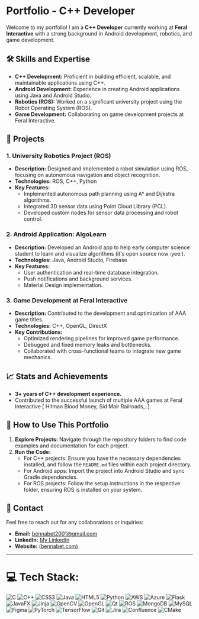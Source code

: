# Portfolio - C++ Developer

Welcome to my portfolio! I am a **C++ Developer** currently working at **Feral Interactive** with a strong background in Android development, robotics, and game development.

## 🛠️ Skills and Expertise

- **C++ Development:** Proficient in building efficient, scalable, and maintainable applications using C++.
- **Android Development:** Experience in creating Android applications using Java and Android Studio.
- **Robotics (ROS):** Worked on a significant university project using the Robot Operating System (ROS).
- **Game Development:** Collaborating on game development projects at Feral Interactive.

## 📂 Projects

### 1. **University Robotics Project (ROS)**
- **Description:** Designed and implemented a robot simulation using ROS, focusing on autonomous navigation and object recognition.
- **Technologies:** ROS, C++, Python
- **Key Features:**
  - Implemented autonomous path planning using A* and Dijkstra algorithms.
  - Integrated 3D sensor data using Point Cloud Library (PCL).
  - Developed custom nodes for sensor data processing and robot control.

### 2. **Android Application: AlgoLearn**
- **Description:** Developed an Android app to help early computer science student to learn and visualize algorithms (it's open source now :yee:).
- **Technologies:** Java, Android Studio, Firebase
- **Key Features:**
  - User authentication and real-time database integration.
  - Push notifications and background services.
  - Material Design implementation.

### 3. **Game Development at Feral Interactive**
- **Description:** Contributed to the development and optimization of AAA game titles.
- **Technologies:** C++, OpenGL, DirectX
- **Key Contributions:**
  - Optimized rendering pipelines for improved game performance.
  - Debugged and fixed memory leaks and bottlenecks.
  - Collaborated with cross-functional teams to integrate new game mechanics.

## 📈 Stats and Achievements

- **3+ years of C++ development experience.**
- Contributed to the successful launch of multiple AAA games at Feral Interactive [ Hitman Blood Money, Sid Mair Railroads,..].
  
## 🚀 How to Use This Portfolio

1. **Explore Projects:** Navigate through the repository folders to find code examples and documentation for each project.
2. **Run the Code:**
   - For C++ projects: Ensure you have the necessary dependencies installed, and follow the `README.md` files within each project directory.
   - For Android apps: Import the project into Android Studio and sync Gradle dependencies.
   - For ROS projects: Follow the setup instructions in the respective folder, ensuring ROS is installed on your system.

## 💬 Contact

Feel free to reach out for any collaborations or inquiries:

- **Email:** bennabet2001@gmail.com
- **LinkedIn:** [My LinkedIn](https://www.linkedin.com/in/abderrahmane-bennabet-050080229/)
- **Website:** ([bennabet.com)](https://bennabet.com/)

---



# 💻 Tech Stack:
![C](https://img.shields.io/badge/c-%2300599C.svg?style=for-the-badge&logo=c&logoColor=white) ![C++](https://img.shields.io/badge/c++-%2300599C.svg?style=for-the-badge&logo=c%2B%2B&logoColor=white) ![CSS3](https://img.shields.io/badge/css3-%231572B6.svg?style=for-the-badge&logo=css3&logoColor=white) ![Java](https://img.shields.io/badge/java-%23ED8B00.svg?style=for-the-badge&logo=openjdk&logoColor=white) ![HTML5](https://img.shields.io/badge/html5-%23E34F26.svg?style=for-the-badge&logo=html5&logoColor=white) ![Python](https://img.shields.io/badge/python-3670A0?style=for-the-badge&logo=python&logoColor=ffdd54) ![AWS](https://img.shields.io/badge/AWS-%23FF9900.svg?style=for-the-badge&logo=amazon-aws&logoColor=white) ![Azure](https://img.shields.io/badge/azure-%230072C6.svg?style=for-the-badge&logo=microsoftazure&logoColor=white) ![Flask](https://img.shields.io/badge/flask-%23000.svg?style=for-the-badge&logo=flask&logoColor=white) ![JavaFX](https://img.shields.io/badge/javafx-%23FF0000.svg?style=for-the-badge&logo=javafx&logoColor=white) ![Jinja](https://img.shields.io/badge/jinja-white.svg?style=for-the-badge&logo=jinja&logoColor=black) ![OpenCV](https://img.shields.io/badge/opencv-%23white.svg?style=for-the-badge&logo=opencv&logoColor=white) ![OpenGL](https://img.shields.io/badge/OpenGL-%23FFFFFF.svg?style=for-the-badge&logo=opengl) ![Qt](https://img.shields.io/badge/Qt-%23217346.svg?style=for-the-badge&logo=Qt&logoColor=white) ![ROS](https://img.shields.io/badge/ros-%230A0FF9.svg?style=for-the-badge&logo=ros&logoColor=white) ![MongoDB](https://img.shields.io/badge/MongoDB-%234ea94b.svg?style=for-the-badge&logo=mongodb&logoColor=white) ![MySQL](https://img.shields.io/badge/mysql-4479A1.svg?style=for-the-badge&logo=mysql&logoColor=white) ![Figma](https://img.shields.io/badge/figma-%23F24E1E.svg?style=for-the-badge&logo=figma&logoColor=white) ![PyTorch](https://img.shields.io/badge/PyTorch-%23EE4C2C.svg?style=for-the-badge&logo=PyTorch&logoColor=white) ![TensorFlow](https://img.shields.io/badge/TensorFlow-%23FF6F00.svg?style=for-the-badge&logo=TensorFlow&logoColor=white) ![Git](https://img.shields.io/badge/git-%23F05033.svg?style=for-the-badge&logo=git&logoColor=white) ![Jira](https://img.shields.io/badge/jira-%230A0FFF.svg?style=for-the-badge&logo=jira&logoColor=white) ![Confluence](https://img.shields.io/badge/confluence-%23172BF4.svg?style=for-the-badge&logo=confluence&logoColor=white) ![CMake](https://img.shields.io/badge/CMake-%23008FBA.svg?style=for-the-badge&logo=cmake&logoColor=white)


<!-- Proudly created with GPRM ( https://gprm.itsvg.in ) -->

